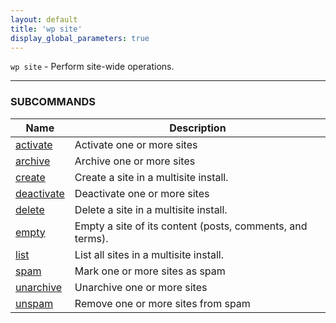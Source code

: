 ```yaml
---
layout: default
title: 'wp site'
display_global_parameters: true
---
```


`wp site` - Perform site-wide operations.

<hr />





### SUBCOMMANDS

<table>
	<thead>
	<tr>
		<th>Name</th>
		<th>Description</th>
	</tr>
	</thead>
	<tbody>
		<tr>
			<td><a href="/commands/site/activate/">activate</a></td>
			<td>Activate one or more sites</td>
		</tr>
		<tr>
			<td><a href="/commands/site/archive/">archive</a></td>
			<td>Archive one or more sites</td>
		</tr>
		<tr>
			<td><a href="/commands/site/create/">create</a></td>
			<td>Create a site in a multisite install.</td>
		</tr>
		<tr>
			<td><a href="/commands/site/deactivate/">deactivate</a></td>
			<td>Deactivate one or more sites</td>
		</tr>
		<tr>
			<td><a href="/commands/site/delete/">delete</a></td>
			<td>Delete a site in a multisite install.</td>
		</tr>
		<tr>
			<td><a href="/commands/site/empty/">empty</a></td>
			<td>Empty a site of its content (posts, comments, and terms).</td>
		</tr>
		<tr>
			<td><a href="/commands/site/list/">list</a></td>
			<td>List all sites in a multisite install.</td>
		</tr>
		<tr>
			<td><a href="/commands/site/spam/">spam</a></td>
			<td>Mark one or more sites as spam</td>
		</tr>
		<tr>
			<td><a href="/commands/site/unarchive/">unarchive</a></td>
			<td>Unarchive one or more sites</td>
		</tr>
		<tr>
			<td><a href="/commands/site/unspam/">unspam</a></td>
			<td>Remove one or more sites from spam</td>
		</tr>
	</tbody>
</table>
